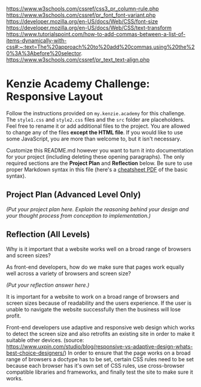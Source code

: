 https://www.w3schools.com/cssref/css3_pr_column-rule.php
https://www.w3schools.com/cssref/pr_font_font-variant.php
https://developer.mozilla.org/en-US/docs/Web/CSS/font-size
https://developer.mozilla.org/en-US/docs/Web/CSS/text-transform
https://www.tutorialspoint.com/how-to-add-commas-between-a-list-of-items-dynamically-with-css#:~:text=The%20approach%20to%20add%20commas,using%20the%20%3A%3Abefore%20selector.
https://www.w3schools.com/cssref/pr_text_text-align.php

# Kenzie Academy Challenge: Responsive Layout

Follow the instructions provided on `my.kenzie.academy` for this challenge. The `style1.css` and `style2.css` files and the `src` folder are placeholders. Feel free to rename it or add additional files to the project. You are allowed to change any of the files **except the HTML file**. If you would like to use some JavaScript, you are more than welcome to, but it isn't necessary.

Customize this README.md however you want to turn it into documentation for your project (including deleting these opening paragraphs). The only required sections are the **Project Plan** and **Reflection** below. Be sure to use proper Markdown syntax in this file (here's a [cheatsheet PDF](https://guides.github.com/pdfs/markdown-cheatsheet-online.pdf) of the basic syntax).

## Project Plan (Advanced Level Only)

_(Put your project plan here. Explain the reasoning behind your design and your thought process from conception to implementation.)_

## Reflection (All Levels)

Why is it important that a website works well on a broad range of browsers and screen sizes?

As front-end developers, how do we make sure that pages work equally well across a variety of browsers and screen size?

_(Put your reflection answer here.)_

It is important for a website to work on a broad range of browsers and screen sizes because of readability and the users experience.
If the user is unable to navigate the website successfully then the business will lose profit.

Front-end developers use adaptive and responsive web design which works to detect the screen size and also retrofits an existing site in order to make it suitable other devices.
(source: https://www.uxpin.com/studio/blog/responsive-vs-adaptive-design-whats-best-choice-designers/)
In order to ensure that the page works on a broad range of browsers a doctype has to be set, certain CSS rules need to be set
because each browser has it's own set of CSS rules, use cross-browser compatible libraries and frameworks, and finally test the site to make sure it works.
